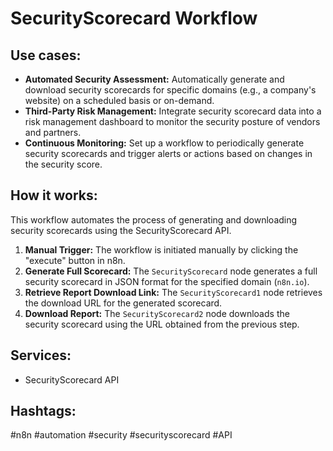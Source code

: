 # SecurityScorecard Workflow

## Use cases:

*   **Automated Security Assessment:** Automatically generate and download security scorecards for specific domains (e.g., a company's website) on a scheduled basis or on-demand.
*   **Third-Party Risk Management:** Integrate security scorecard data into a risk management dashboard to monitor the security posture of vendors and partners.
*   **Continuous Monitoring:** Set up a workflow to periodically generate security scorecards and trigger alerts or actions based on changes in the security score.

## How it works:

This workflow automates the process of generating and downloading security scorecards using the SecurityScorecard API.

1.  **Manual Trigger:** The workflow is initiated manually by clicking the "execute" button in n8n.
2.  **Generate Full Scorecard:** The `SecurityScorecard` node generates a full security scorecard in JSON format for the specified domain (`n8n.io`).
3.  **Retrieve Report Download Link:** The `SecurityScorecard1` node retrieves the download URL for the generated scorecard.
4.  **Download Report:** The `SecurityScorecard2` node downloads the security scorecard using the URL obtained from the previous step.

## Services:

*   SecurityScorecard API

## Hashtags:

#n8n #automation #security #securityscorecard #API
